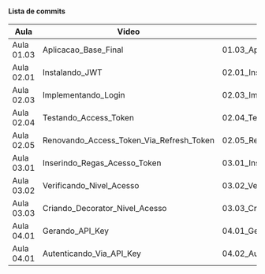 #### Lista de commits
Aula | Video | Commit | Link 
------ | ------ | ------ | ------ 
Aula 01.03 | Aplicacao_Base_Final | 01.03_Aplicacao_Base_Final | [Download](https://github.com/treinaweb/treinaweb-flask-seguranca/archive/7c9df3f9f13d7c8c6614fafda355f55c09dc21a6.zip) 
Aula 02.01 | Instalando_JWT | 02.01_Instalando_JWT | [Download](https://github.com/treinaweb/treinaweb-flask-seguranca/archive/290f6ea204fd235f6e97822c8a868898e47a474f.zip) 
Aula 02.03 | Implementando_Login | 02.03_Implementando_Login | [Download](https://github.com/treinaweb/treinaweb-flask-seguranca/archive/41e482101dbccbef605ab1c747e6cecb19f7f90f.zip) 
Aula 02.04 | Testando_Access_Token | 02.04_Testando_Access_Token | [Download](https://github.com/treinaweb/treinaweb-flask-seguranca/archive/e099c1357f0453aa9a7f3196564e60616d312d65.zip) 
Aula 02.05 | Renovando_Access_Token_Via_Refresh_Token | 02.05_Renovando_Access_Token_Via_Refresh_Token | [Download](https://github.com/treinaweb/treinaweb-flask-seguranca/archive/c39dc49ca8f2a4bd753cc58a022b46a50b8dc156.zip) 
Aula 03.01 | Inserindo_Regas_Acesso_Token | 03.01_Inserindo_Regas_Acesso_Token | [Download](https://github.com/treinaweb/treinaweb-flask-seguranca/archive/62faeccb96041728910c0a4dc66555610c1d8501.zip) 
Aula 03.02 | Verificando_Nivel_Acesso | 03.02_Verificando_Nivel_Acesso | [Download](https://github.com/treinaweb/treinaweb-flask-seguranca/archive/4482b6ff49a0e79ff4286b4c22640b566c3a2db3.zip) 
Aula 03.03 | Criando_Decorator_Nivel_Acesso | 03.03_Criando_Decorator_Nivel_Acesso | [Download](https://github.com/treinaweb/treinaweb-flask-seguranca/archive/563a717a73cb6c9c4827b135f48c8d44d478b0de.zip) 
Aula 04.01 | Gerando_API_Key | 04.01_Gerando_API_Key | [Download](https://github.com/treinaweb/treinaweb-flask-seguranca/archive/22b84148b202c7f4f977fa31edf56f46d630cb7f.zip) 
Aula 04.01 | Autenticando_Via_API_Key | 04.02_Autenticando_Via_API_Key | [Download](https://github.com/treinaweb/treinaweb-flask-seguranca/archive/dd07fe1f2ba6d1545eda9a7d254be845ac254f47.zip) 
